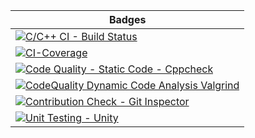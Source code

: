 |Badges|
|-----|
|[![C/C++ CI - Build Status](https://github.com/Rajamchakradar/project1/actions/workflows/build.yml/badge.svg)](https://github.com/Rajamchakradar/project1/actions/workflows/build.yml)|
|[![CI-Coverage](https://github.com/Rajamchakradar/project1/actions/workflows/gcov.yml/badge.svg)](https://github.com/Rajamchakradar/project1/actions/workflows/gcov.yml)|
|[![Code Quality - Static Code - Cppcheck](https://github.com/Rajamchakradar/project1/actions/workflows/cppcheck.yml/badge.svg)](https://github.com/Rajamchakradar/project1/actions/workflows/cppcheck.yml)|
|[![CodeQuality Dynamic Code Analysis Valgrind](https://github.com/Rajamchakradar/project1/actions/workflows/CodeQuality_Dynamic.yml/badge.svg)](https://github.com/Rajamchakradar/project1/actions/workflows/CodeQuality_Dynamic.yml)|
|[![Contribution Check - Git Inspector](https://github.com/Rajamchakradar/project1/actions/workflows/gitinspector.yml/badge.svg)](https://github.com/Rajamchakradar/project1/actions/workflows/gitinspector.yml)|
|[![Unit Testing - Unity](https://github.com/Rajamchakradar/project1/actions/workflows/unity.yml/badge.svg)](https://github.com/Rajamchakradar/project1/actions/workflows/unity.yml)|


